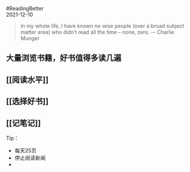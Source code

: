 #ReadingBetter  
2021-12-10

>In my whole life, I have known no wise people (over a broad subject matter area) who didn’t read all the time – none, zero.
>-- Charlie Munger

## 大量浏览书籍，好书值得多读几遍
## [[阅读水平]]
## [[选择好书]]
## [[记笔记]]


Tip：
* 每天25页
* 停止阅读新闻
* 
